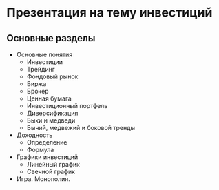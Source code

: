 # Презентация на тему инвестиций

## Основные разделы
- Основные понятия
    - Инвестиции
    - Трейдинг
    - Фондовый рынок
    - Биржа
    - Брокер
    - Ценная бумага
    - Инвестиционный портфель
    - Диверсификация
    - Быки и медведи
    - Бычий, медвежий и боковой тренды
- Доходность
   - Определение
   - Формула
- Графики инвестиций
    - Линейный график
    - Свечной график
- Игра. Монополия.
